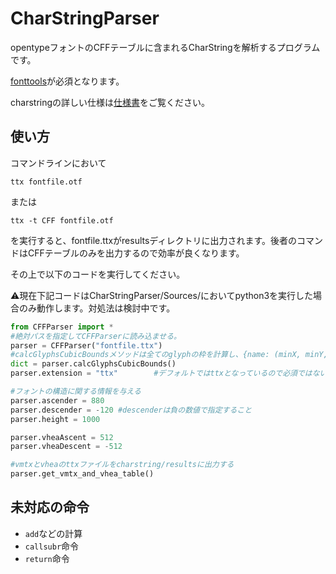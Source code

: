 # CharStringParser
opentypeフォントのCFFテーブルに含まれるCharStringを解析するプログラムです。

[fonttools](https://github.com/fonttools/fonttools)が必須となります。

charstringの詳しい仕様は[仕様書](https://wwwimages.adobe.com/www.adobe.com/content/dam/acom/en/devnet/font/pdfs/5177.Type2.pdf)をご覧ください。

## 使い方
コマンドラインにおいて
```
ttx fontfile.otf
```
または
```
ttx -t CFF fontfile.otf
```
を実行すると、fontfile.ttxがresultsディレクトリに出力されます。後者のコマンドはCFFテーブルのみを出力するので効率が良くなります。

その上で以下のコードを実行してください。

⚠️現在下記コードはCharStringParser/Sources/においてpython3を実行した場合のみ動作します。対処法は検討中です。

```python
from CFFParser import *
#絶対パスを指定してCFFParserに読み込ませる。
parser = CFFParser("fontfile.ttx")
#calcGlyphsCubicBoundsメソッドは全てのglyphの枠を計算し、{name: (minX, minY, maxX, maxY)}の形で返す。
dict = parser.calcGlyphsCubicBounds()
parser.extension = "ttx"        #デフォルトではttxとなっているので必須ではない

#フォントの構造に関する情報を与える
parser.ascender = 880
parser.descender = -120 #descenderは負の数値で指定すること
parser.height = 1000

parser.vheaAscent = 512
parser.vheaDescent = -512

#vmtxとvheaのttxファイルをcharstring/resultsに出力する
parser.get_vmtx_and_vhea_table()
```
## 未対応の命令
 - `add`などの計算
 - `callsubr`命令
 - `return`命令
